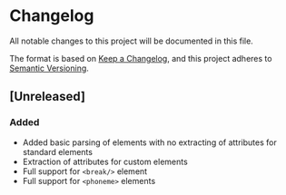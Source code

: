 # Changelog

All notable changes to this project will be documented in this file.

The format is based on [Keep a Changelog](https://keepachangelog.com/en/1.0.0/),
and this project adheres to [Semantic Versioning](https://semver.org/spec/v2.0.0.html).

## [Unreleased]

### Added 

- Added basic parsing of elements with no extracting of attributes for standard elements
- Extraction of attributes for custom elements
- Full support for `<break/>` element
- Full support for `<phoneme>` elements

